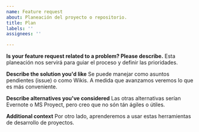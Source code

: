 ```yaml
---
name: Feature request
about: Planeación del proyecto o repositorio.
title: Plan
labels: ''
assignees: ''

---
```


**Is your feature request related to a problem? Please describe.**
Esta planeación nos servirá para guiar el proceso y definir las prioridades.

**Describe the solution you'd like**
Se puede manejar como asuntos pendientes (issue) o como Wikis. A medida que avanzamos veremos lo que es más conveniente.

**Describe alternatives you've considered**
Las otras alternativas serían Evernote o MS Proyect, pero creo que no són tán ágiles o útiles.

**Additional context**
Por otro lado, aprenderemos a usar estas herramientas de desarrollo de proyectos.
